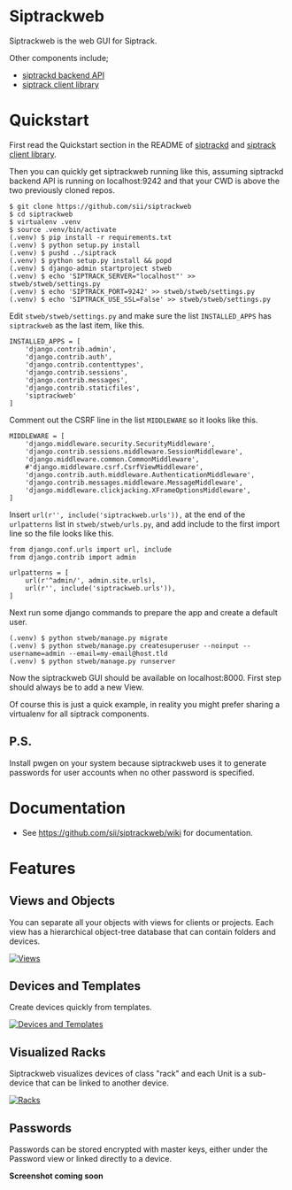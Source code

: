 # Siptrackweb

Siptrackweb is the web GUI for Siptrack. 

Other components include;

* [siptrackd backend API](https://github.com/sii/siptrackd)
* [siptrack client library](https://github.com/sii/siptrack)

# Quickstart

First read the Quickstart section in the README of [siptrackd](https://github.com/sii/siptrackd) and [siptrack client library](https://github.com/sii/siptrack).

Then you can quickly get siptrackweb running like this, assuming siptrackd backend API is running on localhost:9242 and that your CWD is above the two previously cloned repos.

    $ git clone https://github.com/sii/siptrackweb
    $ cd siptrackweb
    $ virtualenv .venv
    $ source .venv/bin/activate
    (.venv) $ pip install -r requirements.txt
    (.venv) $ python setup.py install
    (.venv) $ pushd ../siptrack
    (.venv) $ python setup.py install && popd
    (.venv) $ django-admin startproject stweb
    (.venv) $ echo 'SIPTRACK_SERVER="localhost"' >> stweb/stweb/settings.py
    (.venv) $ echo 'SIPTRACK_PORT=9242' >> stweb/stweb/settings.py
    (.venv) $ echo 'SIPTRACK_USE_SSL=False' >> stweb/stweb/settings.py

Edit ``stweb/stweb/settings.py`` and make sure the list ``INSTALLED_APPS`` has ``siptrackweb`` as the last item, like this.

    INSTALLED_APPS = [
        'django.contrib.admin',
        'django.contrib.auth',
        'django.contrib.contenttypes',
        'django.contrib.sessions',
        'django.contrib.messages',
        'django.contrib.staticfiles',
        'siptrackweb'
    ]

Comment out the CSRF line in the list ``MIDDLEWARE`` so it looks like this.

    MIDDLEWARE = [
        'django.middleware.security.SecurityMiddleware',
        'django.contrib.sessions.middleware.SessionMiddleware',
        'django.middleware.common.CommonMiddleware',
        #'django.middleware.csrf.CsrfViewMiddleware',
        'django.contrib.auth.middleware.AuthenticationMiddleware',
        'django.contrib.messages.middleware.MessageMiddleware',
        'django.middleware.clickjacking.XFrameOptionsMiddleware',
    ]

Insert ``url(r'', include('siptrackweb.urls')),`` at the end of the ``urlpatterns`` list in ``stweb/stweb/urls.py``, and add include to the first import line so the file looks like this.

    from django.conf.urls import url, include
    from django.contrib import admin

    urlpatterns = [
        url(r'^admin/', admin.site.urls),
        url(r'', include('siptrackweb.urls')),
    ]

Next run some django commands to prepare the app and create a default user.

    (.venv) $ python stweb/manage.py migrate
    (.venv) $ python stweb/manage.py createsuperuser --noinput --username=admin --email=my-email@host.tld
    (.venv) $ python stweb/manage.py runserver

Now the siptrackweb GUI should be available on localhost:8000. First step should always be to add a new View.

Of course this is just a quick example, in reality you might prefer sharing a virtualenv for all siptrack components.

## P.S.

Install pwgen on your system because siptrackweb uses it to generate passwords for user accounts when no other password is specified.

# Documentation

* See https://github.com/sii/siptrackweb/wiki for documentation.

# Features

## Views and Objects

You can separate all your objects with views for clients or projects. Each view has a hierarchical object-tree database that can contain folders and devices.

[![Views](https://i.imgur.com/j3dyF5S.gif)](https://i.imgur.com/j3dyF5S.gif)

## Devices and Templates

Create devices quickly from templates.

[![Devices and Templates](https://i.imgur.com/6qUB2mz.gif)](https://i.imgur.com/6qUB2mz.gif)

## Visualized Racks

Siptrackweb visualizes devices of class "rack" and each Unit is a sub-device that can be linked to another device.

[![Racks](https://i.imgur.com/zm6K3wp.png)](https://i.imgur.com/zm6K3wp.png)

## Passwords

Passwords can be stored encrypted with master keys, either under the Password view or linked directly to a device.

**Screenshot coming soon**
